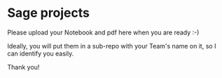# Sage projects

Please upload your Notebook and pdf here when you are ready :-)

Ideally, you will put them in a sub-repo with your Team's name on it, so I can identify you easily.

Thank you!
